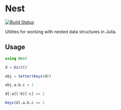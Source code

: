# Nest

[![Build Status](https://github.com/joshday/Nest.jl/actions/workflows/CI.yml/badge.svg?branch=main)](https://github.com/joshday/Nest.jl/actions/workflows/CI.yml?query=branch%3Amain)

Utilites for working with nested data structures in Julia.

## Usage

```julia
using Nest

d = Dict()

obj = Setter(Keys(d))

obj.a.b.c = 1

d[:a][:b][:c] == 1

Keys(d).a.b.c == 1
```
